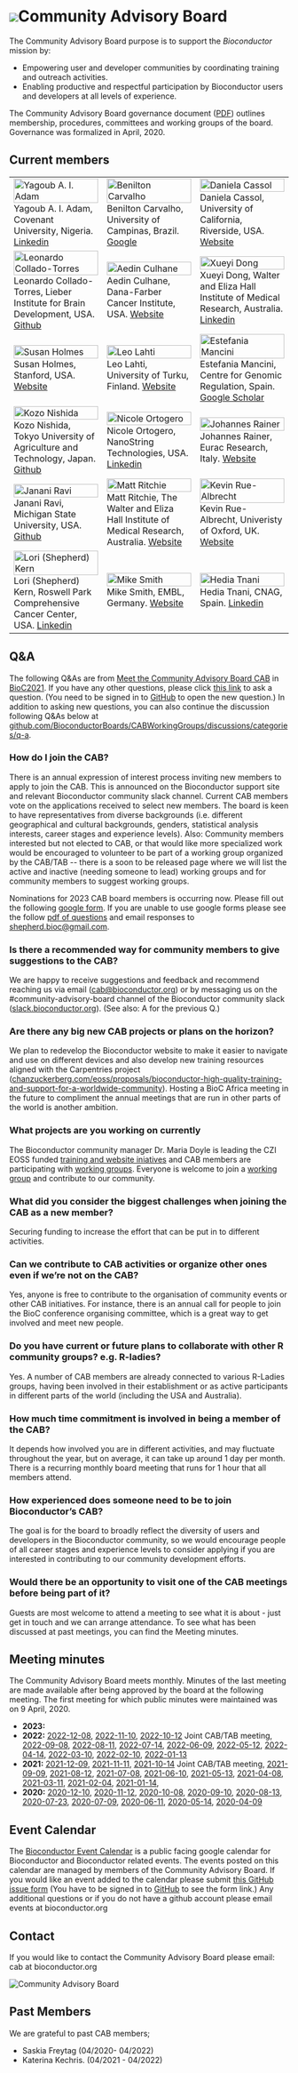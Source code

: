# ![](/images/icons/magnifier.gif)Community Advisory Board

The Community Advisory Board purpose is to support the _Bioconductor_
mission by:
- Empowering user and developer communities by coordinating training and outreach activities.
- Enabling productive and respectful participation by Bioconductor users and developers at all levels of experience.

The Community Advisory Board governance document ([PDF][1]) outlines membership, procedures, committees and working groups of the board. Governance was formalized in April, 2020.

[1]: CAB-Governance.pdf

## Current members
<!--0. Image, 1. Twitter, 2. Github, 3. Google , 4. LinkedIn, 5. Vcard/website. and 0.x is icon, 1.1 is person link) -->

<table width="100%">
  <tr>
    <td width="33%">
      <img src="/images/cab/YagoubAdam.png"
           width="100%" alt="Yagoub A. I. Adam" title="Yagoub A. I. Adam"/>
      <figcaption>Yagoub A. I. Adam, Covenant University, Nigeria.
      <a href="https://de.linkedin.com/in/yagoub-a-i-adam-59ab13192">Linkedin</a>
      </figcaption>
    </td>
    <td width="33%">
      <img src="/images/cab/BeniltonCarvalho.png"
           width="100%" alt="Benilton Carvalho" title="Benilton Carvalho"/>
      <figcaption>Benilton Carvalho, University of Campinas, Brazil.
      <a href="https://scholar.google.com/citations?user=44vQTS4AAAAJ&hl=en">Google</a>
      </figcaption>
    </td>
    <td width="33%">
      <img src="/images/cab/DanielaCassol.png"
           width="100%" alt="Daniela Cassol" title="Daniela Cassol"/>
      <figcaption>Daniela Cassol, University of California, Riverside, USA.
      <a href="https://www.dcassol.com/">Website</a>
      </figcaption>
    </td>    
  </tr>

  <tr>
    <td width="33%">
      <img src="/images/cab/LeonardoColladoTorres.png"
           width="100%" alt="Leonardo Collado-Torres" title="Leonardo Collado-Torres"/>
      <figcaption>Leonardo Collado-Torres, Lieber Institute for Brain Development, USA.
      <a href="http://lcolladotor.github.io/">Github</a>
      </figcaption>
    </td>
    <td width="33%">
      <img src="/images/cab/AedinCulhane.png"
           width="100%" alt="Aedin Culhane" title="Aedin Culhane"/>
      <figcaption>Aedin Culhane, Dana-Farber Cancer Institute, USA.
      <a href="https://www.hsph.harvard.edu/aedin-culhane/">Website</a>
      </figcaption>
    </td>
    <td width="33%">
      <img src="/images/cab/XueyiDong.png"
           width="100%" alt="Xueyi Dong" title="Xueyi Dong"/>
      <figcaption>Xueyi Dong, Walter and Eliza Hall Institute of Medical Research, Australia.
      <a href="https://www.linkedin.com/in/xueyidong/">Linkedin</a>
      </figcaption>
    </td>
  </tr>

  <tr>
    <td width="33%">
      <img src="/images/cab/SusanHolmes.png"
           width="100%" alt="Susan Holmes" title="Susan Holmes"/>
      <figcaption>Susan Holmes, Stanford, USA.
      <a href="https://med.stanford.edu/profiles/susan-holmes">Website</a>
      </figcaption>
    </td>
    <td width="33%">
      <img src="/images/cab/LeoLahti.png"
           width="100%" alt="Leo Lahti" title="Leo Lahti"/>
      <figcaption>Leo Lahti, University of Turku, Finland.
      <a href="https://datascience.utu.fi/">Website</a>
      </figcaption>
    </td>
    <td width="33%">
      <img src="/images/cab/EstefaniaMancini.png"
           width="100%" alt="Estefania Mancini" title="Estefania Mancini"/>
      <figcaption>Estefania Mancini, Centre for Genomic Regulation, Spain.
      <a href="https://scholar.google.com/citations?user=ypGqJkEAAAAJ">Google Scholar</a>
      </figcaption>
    </td>
  </tr>

  <tr>
    <td width="33%">
      <img src="/images/cab/KozoNishida.png"
           width="100%" alt="Kozo Nishida" title="Kozo Nishida"/>
      <figcaption>Kozo Nishida, Tokyo University of Agriculture and Technology, Japan.
      <a href="https://github.com/kozo2">Github</a>
      </figcaption>
    </td>
    <td width="33%">
      <img src="/images/cab/NicoleOrtogero.png"
           width="100%" alt="Nicole Ortogero" title="Nicole Ortogero"/>
      <figcaption>Nicole Ortogero, NanoString Technologies, USA.
      <a href="https://www.linkedin.com/in/nicoleortogero/">Linkedin</a>
      </figcaption>
    </td>
    <td width="33%">
      <img src="/images/cab/JohannesRainer.png"
           width="100%" alt="Johannes Rainer" title="Johannes Rainer"/>
      <figcaption>Johannes Rainer, Eurac Research, Italy.
      <a href="http://www.eurac.edu/en/research/health/biomed/staff/Pages/staffdetails.aspx?persId=34084">Website</a>
      </figcaption>
    </td>
  </tr>


  <tr>
    <td width="33%">
      <img src="/images/cab/JananiRavi.png"
           width="100%" alt="Janani Ravi" title="Janani Ravi"/>
      <figcaption>Janani Ravi, Michigan State University, USA.
      <a href="https://jravilab.github.io/">Github</a>
      </figcaption>
    </td>
    <td width="33%">
      <img src="/images/cab/MattRitchie.png"
           width="100%" alt="Matt Ritchie" title="Matt Ritchie"/>
      <figcaption>Matt Ritchie, The Walter and Eliza Hall Institute of Medical Research, Australia.
      <a href="https://www.wehi.edu.au/people/matthew-ritchie">Website</a>
      </figcaption>
    </td>
    <td width="33%">
      <img src="/images/cab/KevinRueAlbrecht.png"
           width="100%" alt="Kevin Rue-Albrecht" title="Kevin Rue-Albrecht"/>
      <figcaption>Kevin Rue-Albrecht, Univeristy of Oxford, UK.
      <a href="https://www.rdm.ox.ac.uk/people/kevin-rue-albrecht">Website</a>
      </figcaption>
    </td>
  </tr>

  <tr>
    <td width="33%">
      <img src="/images/cab/LoriShepherd.png"
           width="100%" alt="Lori (Shepherd) Kern" title="Lori (Shepherd) Kern"/>
      <figcaption>Lori (Shepherd) Kern, Roswell Park Comprehensive Cancer Center, USA.
      <a href="https://www.linkedin.com/in/lori-shepherd-b49993172">Linkedin</a>
      </figcaption>
    </td>
    <td width="33%">
      <img src="/images/cab/MikeSmith.png"
           width="100%" alt="Mike Smith" title="Mike Smith"/>
      <figcaption>Mike Smith, EMBL, Germany.
      <a href="https://www.huber.embl.de/people/mike-smith/">Website</a>
      </figcaption>
    </td>
    <td width="33%">
      <img src="/images/cab/HediaTnani.png"
           width="100%" alt="Hedia Tnani" title="Hedia Tnani"/>
      <figcaption>Hedia Tnani, CNAG, Spain.
      <a href="https://www.linkedin.com/in/h%C3%A9dia-tnani-0095221a7/">Linkedin</a>
      </figcaption>
    </td>
  </tr>
</table>

## Q&A
The following Q&As are from [Meet the Community Advisory Board CAB](https://www.youtube.com/watch?v=LTT1i_ACpxc) in [BioC2021](https://bioc2021.bioconductor.org/).
If you have any other questions, please click [this link](https://github.com/BioconductorBoards/CABWorkingGroups/discussions/new) to ask a question.
(You need to be signed in to [GitHub](https://github.com/) to open the new question.)
In addition to asking new questions, you can also continue the discussion following Q&As below at
[github.com/BioconductorBoards/CABWorkingGroups/discussions/categories/q-a](https://github.com/BioconductorBoards/CABWorkingGroups/discussions/categories/q-a).

### How do I join the CAB?
There is an annual expression of interest process inviting new members to apply to join the CAB. This is announced on the Bioconductor support site and relevant Bioconductor community slack channel. Current CAB members vote on the applications received to select new members. The board is keen to have representatives from diverse backgrounds (i.e. different geographical and cultural backgrounds, genders, statistical analysis interests, career stages and experience levels).
Also: Community members interested but not elected to CAB, or that would like more specialized work would be encouraged to volunteer to be part of a working group organized by the CAB/TAB -- there is a soon to be released page where we will list the active and inactive (needing someone to lead) working groups and for community members to suggest working groups.

Nominations for 2023 CAB board members is occurring now. Please fill out the
following [google form](https://forms.gle/2nb2fJE4jgca3nqi7). If you are unable
to use google forms please see the follow [pdf of
questions](NominationFormQuesetions.pdf) and email responses to
shepherd.bioc@gmail.com. 

### Is there a recommended way for community members to give suggestions to the CAB?
We are happy to receive suggestions and feedback and recommend reaching us via email (cab@bioconductor.org) or by messaging us on the #community-advisory-board channel of the Bioconductor community slack ([slack.bioconductor.org](https://slack.bioconductor.org/)).
(See also: A for the previous Q.)

### Are there any big new CAB projects or plans on the horizon?
We plan to redevelop the Bioconductor website to make it easier to navigate and use on different devices and also develop new training resources aligned with the Carpentries project ([chanzuckerberg.com/eoss/proposals/bioconductor-high-quality-training-and-support-for-a-worldwide-community](https://chanzuckerberg.com/eoss/proposals/bioconductor-high-quality-training-and-support-for-a-worldwide-community/)). Hosting a BioC Africa meeting in the future to compliment the annual meetings that are run in other parts of the world is another ambition.

### What projects are you working on currently
The Bioconductor community manager Dr. Maria Doyle is leading the CZI EOSS funded [training and website iniatives](chanzuckerberg.com/eoss/proposals/bioconductor-high-quality-training-and-support-for-a-worldwide-community) and CAB members are participating with [working groups](https://workinggroups.bioconductor.org).  Everyone is welcome to join a [working group](https://workinggroups.bioconductor.org) and contribute to our community.

### What did you consider the biggest challenges when joining the CAB as a new member?
Securing funding to increase the effort that can be put in to different activities.

### Can we contribute to CAB activities or organize other ones even if we’re not on the CAB?
Yes, anyone is free to contribute to the organisation of community events or other CAB initiatives. For instance, there is an annual call for people to join the BioC conference organising committee, which is a great way to get involved and meet new people.

### Do you have current or future plans to collaborate with other R community groups? e.g. R-ladies?
Yes. A number of CAB members are already connected to various R-Ladies groups, having been involved in their establishment or as active participants in different parts of the world (including the USA and Australia).

### How much time commitment is involved in being a member of the CAB?
It depends how involved you are in different activities, and may fluctuate throughout the year, but on average, it can take up around 1 day per month. There is a recurring monthly board meeting that runs for 1 hour that all members attend.

### How experienced does someone need to be to join Bioconductor’s CAB?
The goal is for the board to broadly reflect the diversity of users and developers in the Bioconductor community, so we would encourage people of all career stages and experience levels to consider applying if you are interested in contributing to our community development efforts.

### Would there be an opportunity to visit one of the CAB meetings before being part of it?
Guests are most welcome to attend a meeting to see what it is about - just get in touch and we can arrange attendance.
To see what has been discussed at past meetings, you can find the Meeting minutes.

## Meeting minutes
The Community Advisory Board meets monthly. Minutes of the last meeting are made available after being approved by the board at the following meeting. The first meeting for which public minutes were maintained was on 9 April, 2020.

- **2023:**
- **2022:**  [2022-12-08](2022-12-08-minutes.pdf), [2022-11-10](2022-11-10-minutes.pdf), [2022-10-12](2022-10-12-cab-tab-joint-meeting-minutes.pdf) Joint CAB/TAB meeting, [2022-09-08](2022-09-08-minutes.pdf), [2022-08-11](2022-08-11-minutes.pdf), [2022-07-14](2022-07-14-minutes.pdf), [2022-06-09](2022-06-09-minutes.pdf), [2022-05-12](2022-05-12-minutes.pdf), [2022-04-14](2022-04-14-minutes.pdf), [2022-03-10](2022-03-10-minutes.pdf), [2022-02-10](2022-02-10-minutes.pdf), [2022-01-13](2022-01-13-minutes.pdf)
- **2021:** [2021-12-09](2021-12-09-minutes.pdf),
  [2021-11-11](2021-11-11-minutes.pdf),
  [2021-10-14](2021-10-14-cab-tab-joint-meeting-minutes.pdf) Joint CAB/TAB meeting,
  [2021-09-09](2021-09-09-minutes.pdf),
  [2021-08-12](2021-08-12-minutes.pdf),
  [2021-07-08](2021-07-08-minutes.pdf),
  [2021-06-10](2021-06-10-minutes.pdf),
  [2021-05-13](2021-05-13-minutes.pdf),
  [2021-04-08](2021-04-08-minutes.pdf),
  [2021-03-11](2021-03-11-minutes.pdf),
  [2021-02-04](2021-02-04-minutes.pdf),
  [2021-01-14](2021-01-14-minutes.pdf),
- **2020:** [2020-12-10](2020-12-10-minutes.pdf),
  [2020-11-12](2020-11-12-minutes.pdf),
  [2020-10-08](2020-10-08-minutes.pdf),
  [2020-09-10](2020-09-10-minutes.pdf),
  [2020-08-13](2020-08-13-minutes.pdf),
  [2020-07-23](2020-07-23-minutes.pdf),
  [2020-07-09](2020-07-09-minutes.pdf),
  [2020-06-11](2020-06-11-minutes.pdf),
  [2020-05-14](2020-05-14-minutes.pdf),
  [2020-04-09](2020-04-09-minutes.pdf)

## Event Calendar

The [Bioconductor Event
Calendar](https://calendar.google.com/calendar/b/1?cid=YWtlczFvZGVsbW9kcDAzODV1ZHB2NDhpY29AZ3JvdXAuY2FsZW5kYXIuZ29vZ2xlLmNvbQ)
is a public facing google calendar for Bioconductor and Bioconductor related
events. The events posted on this calendar are managed by members of the
Community Advisory Board.  If you would like an event added to the calendar
please submit [this GitHub issue form](https://github.com/BioconductorBoards/CABWorkingGroups/issues/new?assignees=kozo2&labels=event%2Ccalendar&template=EVENT-CALENDAR.yml&title=%5BEvent%5D%3A+REPLACE+ME+WITH+YOUR+EVENT+TITLE)
(You have to be signed in to [GitHub](https://github.com/) to see the form
link.) Any additional questions or if you do not have a github account please
email events at bioconductor.org

## Contact

If you would like to contact the Community Advisory Board please email:  cab at bioconductor.org

![Community Advisory Board](/images/cab/cab.png)


## Past Members
We are grateful to past CAB members;

<ul class="inline_list">
  
<li>Saskia Freytag (04/2020- 04/2022)</li>
<li>Katerina Kechris. (04/2021 - 04/2022) </li>

</ul>



<!---- links for each member --->
<!-- Need to work out  how to do this better --->
 


<!-- links to social media icons -->
<!-- no need to change these -->
<!--  See https://github.com/paulrobertlloyd/socialmediaicons--->
<!-- 1. Twitter, 2. Github, 3. Google , 4. LinkedIn, 5. Vcard/website) -->
[1.1]: https://github.com/paulrobertlloyd/socialmediaicons/blob/main/twitter-24x24.png (twitter icon without padding)
[1.2]: https://github.com/paulrobertlloyd/socialmediaicons/blob/main/github-24x24.png  (github icon without padding)
[1.3]: https://github.com/paulrobertlloyd/socialmediaicons/blob/main/google%2B-24x24.png (google plus icon without padding)
[1.4]: https://github.com/paulrobertlloyd/socialmediaicons/blob/main/linkedin-24x24.png (icon for linkedin which I need to get)
[1.5]: https://github.com/paulrobertlloyd/socialmediaicons/blob/main/vcard-24x24.png (vard)


